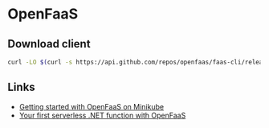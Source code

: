 # OpenFaaS

## Download client

```bash
curl -LO $(curl -s https://api.github.com/repos/openfaas/faas-cli/releases/latest | jq -r ".assets[] | select(.name == \"faas-cli.exe\") | .browser_download_url")
```

## Links

- [Getting started with OpenFaaS on Minikube](https://medium.com/@lizrice/getting-started-with-openfaas-on-minikube-8d51987f5bbb)
- [Your first serverless .NET function with OpenFaaS](https://medium.com/@rorpage/your-first-serverless-net-function-with-openfaas-27573017dedb)
